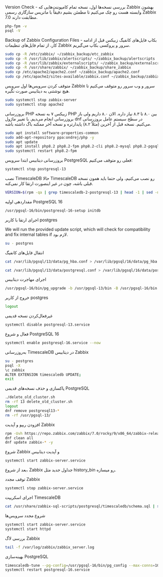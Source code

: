 Version Check - بررسی نسخه‌ها
اول، نسخه تمام کامپوننت‌هایی که Zabbix بهشون وابسته هست رو چک می‌کنیم تا مطمئن بشیم دقیقاً با ماتریس سازگاری رسمی Zabbix 7.0 مطابقت دارند.
```bash
php-fpm -v
psql -V
```
Backup of Zabbix Configuration Files - بکاپ فایل‌های کانفیگ زبیکس
قبل از ادامه کار، از تمام فایل‌های تنظیمات Zabbix سرور و پروکسی بکاپ می‌گیریم.
```bash
sudo cp -R /etc/zabbix/ ~/zabbix_backup/etc_zabbix
sudo cp -R /usr/lib/zabbix/alertscripts/ ~/zabbix_backup/alertscripts
sudo cp -R /usr/lib/zabbix/externalscripts/ ~/zabbix_backup/externalscripts
sudo cp -R /usr/share/zabbix/ ~/zabbix_backup/share_zabbix
sudo cp /etc/apache2/apache2.conf ~/zabbix_backup/apache2.conf
sudo cp /etc/apache2/sites-available/zabbix.conf ~/zabbix_backup/zabbix.conf

```
متوقف کردن سرویس‌ها
اول سرویس Zabbix سرور و وب سرور رو متوقف می‌کنیم تا هیچ نوشتنی به دیتابیس صورت نگیره.

```bash
sudo systemctl stop zabbix-server
sudo systemctl stop apache2
```
بروزرسانی PHP
زبیکس ۷ به نسخه PHP بین ۸.۰ تا ۸.۳ نیاز داره. الان ۸.۰ داریم ولی باز بروزرسانی انجام می‌دیم.
با تغییر ماژول dnf در سطح سیستم عامل بروزرسانی می‌کنیم. نسخه قبل از آخرین (مثلاً ۸.۲) پایدارتره و نسخه آخر ممکنه باگ داشته باشه.
```bash
sudo apt install software-properties-common
sudo add-apt-repository ppa:ondrej/php -y
sudo apt update
sudo apt install php8.2 php8.2-fpm php8.2-cli php8.2-mysql php8.2-pgsql php8.2-xml php8.2-mbstring php8.2-bcmath php8.2-curl
sudo systemctl restart php8.2-fpm
```
بروزرسانی دیتابیس
ابتدا سرویس PostgreSQL فعلی رو متوقف می‌کنیم:
```bash
systemctl stop postgresql-13
```

نصب TimescaleDB
حالا TimescaleDB رو نصب می‌کنیم، ولی حتما باید همون نسخه قبلی باشه، چون در غیر اینصورت ارتقا کار نمی‌کنه.
```bash
VERSION=$(rpm -qa | grep timescaledb-2-postgresql-13 | head -1 | sed -n 's/.*-\([0-9]\+\.[0-9]\+\.[0-9]\+\)-.*/\1/p') && dnf install -y timescaledb-2-loader-postgresql-16-$VERSION-0.el9.x86_64 timescaledb-2-postgresql-16-$VERSION-0.el9.x86_64
```

مقداردهی اولیه PostgreSQL 16
```bash
/usr/pgsql-16/bin/postgresql-16-setup initdb
```

اجرای ارتقا با کاربر postgres

 We will run the provided update script, which will check for compatibility and fix internal tables if لازم بود.
 ```bash
su - postgres
```


انتقال فایل‌های کانفیگ
```bash
cat /var/lib/pgsql/13/data/pg_hba.conf > /var/lib/pgsql/16/data/pg_hba.conf

cat /var/lib/pgsql/13/data/postgresql.conf > /var/lib/pgsql/16/data/postgresql.conf
```

اجرای مهاجرت دیتابیس
```bash
/usr/pgsql-16/bin/pg_upgrade -b /usr/pgsql-13/bin -B /usr/pgsql-16/bin -d /var/lib/pgsql/13/data -D /var/lib/pgsql/16/data -k
```


خروج از کاربر postgres
```bash
logout
```

غیرفعال‌کردن نسخه قدیمی
```bash
systemctl disable postgresql-13.service
```

فعال و شروع PostgreSQL 16

```bash
systemctl enable postgresql-16.service --now
```


به‌روزرسانی TimescaleDB در دیتابیس Zabbix

```bash
su - postgres
psql -X
\c zabbix
ALTER EXTENSION timescaledb UPDATE;
exit
```



پاکسازی و حذف نسخه‌های قدیمی PostgreSQL

```bash
./delete_old_cluster.sh
rm -rf 13 delete_old_cluster.sh
logout
dnf remove postgresql13-*
rm -rf /usr/pgsql-13/
```


افزودن ریپو و آپدیت Zabbix
```bash
rpm -Uvh https://repo.zabbix.com/zabbix/7.0/rocky/9/x86_64/zabbix-release-latest.el9.noarch.rpm
dnf clean all
dnf update zabbix-* -y
```


شروع Zabbix و آپدیت دیتابیس

```bash
systemctl start zabbix-server.service
```
بعد از شروع، Zabbix جداول جدید مثل history_bin رو میسازه.


توقف مجدد Zabbix
```bash
systemctl stop zabbix-server.service
```

اجرای اسکریپت TimescaleDB


```bash
cat /usr/share/zabbix-sql-scripts/postgresql/timescaledb/schema.sql | sudo -u zabbix psql zabbix
```


شروع مجدد سرویس‌ها
```bash
systemctl start zabbix-server.service
systemctl start httpd
```


بررسی لاگ Zabbix


```bash
tail -f /var/log/zabbix/zabbix_server.log
```


بهینه‌سازی PostgreSQL

```bash
timescaledb-tune --pg-config=/usr/pgsql-16/bin/pg_config --max-conns=100
systemctl restart postgresql-16.service
```







